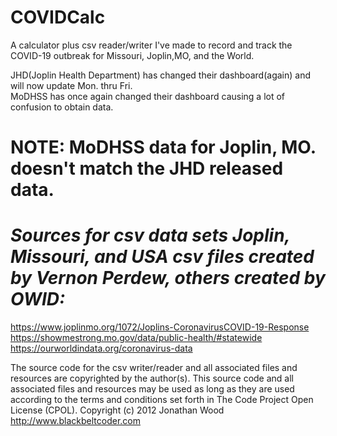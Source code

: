# COVIDCalc  
A calculator plus csv reader/writer I've made to record and track the COVID-19 outbreak for Missouri, Joplin,MO, and the World.  

JHD(Joplin Health Department) has changed their dashboard(again) and will now update Mon. thru Fri.  
MoDHSS has once again changed their dashboard causing a lot of confusion to obtain data.  

# NOTE: MoDHSS data for Joplin, MO. doesn't match the JHD released data.  

# *Sources for csv data sets Joplin, Missouri, and USA csv files created by Vernon Perdew, others created by OWID:*  
https://www.joplinmo.org/1072/Joplins-CoronavirusCOVID-19-Response  
https://showmestrong.mo.gov/data/public-health/#statewide  
https://ourworldindata.org/coronavirus-data  

The source code for the csv writer/reader and all associated files and resources are copyrighted by the author(s). This source code and all associated files and resources may be used as long as they are used according to the terms and conditions set forth in The Code Project Open License (CPOL). Copyright (c) 2012 Jonathan Wood http://www.blackbeltcoder.com
